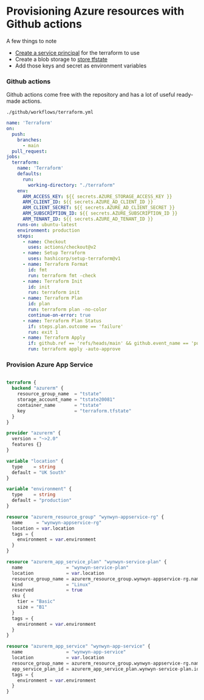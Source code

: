 # Provisioning Azure resources with Github actions

A few things to note

* [Create a service principal](https://docs.microsoft.com/en-us/azure/active-directory/develop/howto-create-service-principal-portal) for the terraform to use
* Create a blob storage to [store tfstate](https://docs.microsoft.com/en-us/azure/developer/terraform/store-state-in-azure-storage)
* Add those keys and secret as environment variables


### Github actions

Github actions come free with the repository and has a lot of useful ready-made actions. 

`./github/workflows/terraform.yml`


```yaml
name: 'Terraform'
on:
  push:
    branches:
      - main
  pull_request:
jobs:
  terraform:
    name: 'Terraform'
    defaults:
      run:
        working-directory: "./terraform"
    env:
      ARM_ACCESS_KEY: ${{ secrets.AZURE_STORAGE_ACCESS_KEY }}    
      ARM_CLIENT_ID: ${{ secrets.AZURE_AD_CLIENT_ID }}
      ARM_CLIENT_SECRET: ${{ secrets.AZURE_AD_CLIENT_SECRET }}
      ARM_SUBSCRIPTION_ID: ${{ secrets.AZURE_SUBSCRIPTION_ID }}
      ARM_TENANT_ID: ${{ secrets.AZURE_AD_TENANT_ID }}
    runs-on: ubuntu-latest
    environment: production
    steps:
      - name: Checkout
        uses: actions/checkout@v2
      - name: Setup Terraform
        uses: hashicorp/setup-terraform@v1
      - name: Terraform Format
        id: fmt
        run: terraform fmt -check
      - name: Terraform Init
        id: init
        run: terraform init
      - name: Terraform Plan
        id: plan
        run: terraform plan -no-color
        continue-on-error: true
      - name: Terraform Plan Status
        if: steps.plan.outcome == 'failure'
        run: exit 1
      - name: Terraform Apply
        if: github.ref == 'refs/heads/main' && github.event_name == 'push'
        run: terraform apply -auto-approve
```

### Provision Azure App Service

```terraform

terraform {
  backend "azurerm" {
    resource_group_name  = "tstate"
    storage_account_name = "tstate20081"
    container_name       = "tstate"
    key                  = "terraform.tfstate"
  }
}

provider "azurerm" {
  version = "~>2.0"
  features {}
}

variable "location" {
  type    = string
  default = "UK South"
}

variable "environment" {
  type    = string
  default = "production"
}

resource "azurerm_resource_group" "wynwyn-appservice-rg" {
  name     = "wynwyn-appservice-rg"
  location = var.location
  tags = {
    environment = var.environment
  }
}

resource "azurerm_app_service_plan" "wynwyn-service-plan" {
  name                = "wynwyn-service-plan"
  location            = var.location
  resource_group_name = azurerm_resource_group.wynwyn-appservice-rg.name
  kind                = "Linux"
  reserved            = true
  sku {
    tier = "Basic"
    size = "B1"
  }
  tags = {
    environment = var.environment
  }
}

resource "azurerm_app_service" "wynwyn-app-service" {
  name                = "wynwyn-app-service"
  location            = var.location
  resource_group_name = azurerm_resource_group.wynwyn-appservice-rg.name
  app_service_plan_id = azurerm_app_service_plan.wynwyn-service-plan.id
  tags = {
    environment = var.environment
  }
}

```
